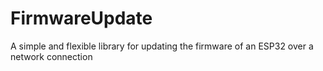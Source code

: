 # FirmwareUpdate
A simple and flexible library for updating the firmware of an ESP32 over a network connection
